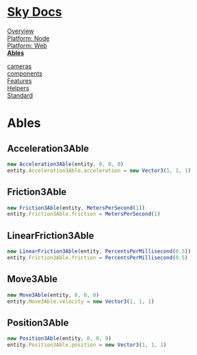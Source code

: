 <!--- This Ables was auto-generated using "npx sky readme" --> 

# [Sky Docs](/README.md)

[Overview](..%2Fdocs%2Foverview%2FOverview.md)   
[Platform: Node](..%2F%40node%2FPlatform%3A%20Node.md)   
[Platform: Web](..%2F%40web%2FPlatform%3A%20Web.md)   
**[Ables](..%2Fables%2FAbles.md)**   
  
[cameras](..%2Fcameras%2Fcameras.md)   
[components](..%2Fcomponents%2Fcomponents.md)   
[Features](..%2Ffeatures%2FFeatures.md)   
[Helpers](..%2Fhelpers%2FHelpers.md)   
[Standard](..%2Fstandard%2FStandard.md)   

# Ables

## Acceleration3Able

```typescript
new Acceleration3Able(entity, 0, 0, 0)
entity.Acceleration3Able.acceleration = new Vector3(1, 1, 1)

```

## Friction3Able

```typescript
new Friction3Able(entity, MetersPerSecond(1))
entity.Friction3Able.friction = MetersPerSecond(1)

```

## LinearFriction3Able

```typescript
new LinearFriction3Able(entity, PercentsPerMillisecond(0.5))
entity.Friction3Able.friction = PercentsPerMillisecond(0.5)

```

## Move3Able

```typescript
new Move3Able(entity, 0, 0, 0)
entity.Move3Able.velocity = new Vector3(1, 1, 1)

```

## Position3Able

```typescript
new Position3Able(entity, 0, 0, 0)
entity.Position3Able.position = new Vector3(1, 1, 1)

```